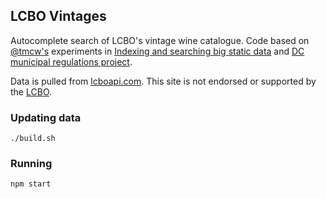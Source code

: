 LCBO Vintages
---

Autocomplete search of LCBO's vintage wine catalogue. Code based on
[@tmcw's](https://github.com/tmcw) experiments in
[Indexing and searching big static data](http://www.macwright.org/2012/11/14/indexing-searching-big-static-data.html)
and [DC municipal regulations project](https://github.com/tmcw/dcmr).

Data is pulled from [lcboapi.com](http://lcboapi.com/). This site is not endorsed
or supported by the [LCBO](http://lcbo.com).

### Updating data

    ./build.sh

### Running

    npm start
